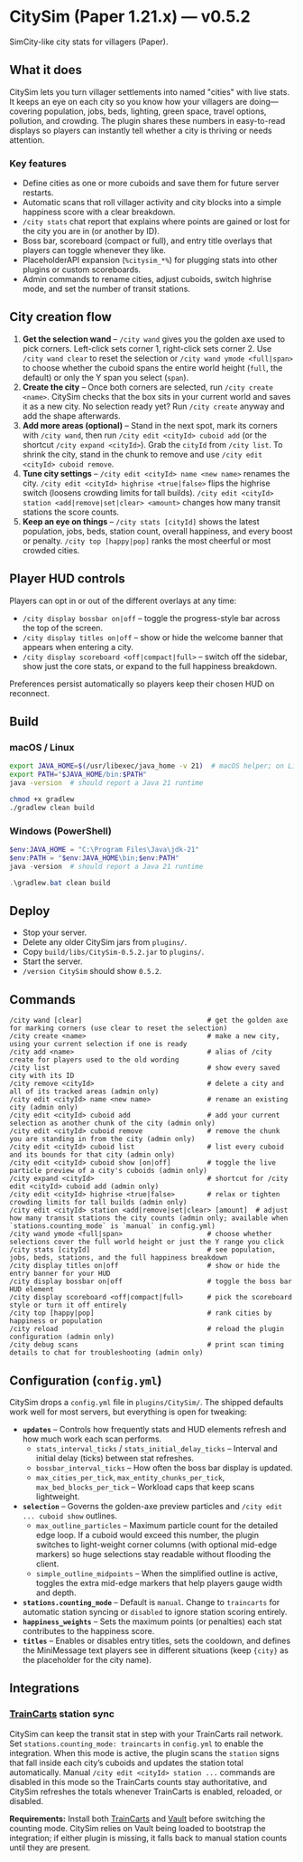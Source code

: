 # CitySim (Paper 1.21.x) — v0.5.2
SimCity-like city stats for villagers (Paper).

## What it does
CitySim lets you turn villager settlements into named "cities" with live stats. It keeps an eye on each city so you know how your
villagers are doing—covering population, jobs, beds, lighting, green space, travel options, pollution, and crowding. The plugin
shares these numbers in easy-to-read displays so players can instantly tell whether a city is thriving or needs attention.

### Key features
- Define cities as one or more cuboids and save them for future server restarts.
- Automatic scans that roll villager activity and city blocks into a simple happiness score with a clear breakdown.
- `/city stats` chat report that explains where points are gained or lost for the city you are in (or another by ID).
- Boss bar, scoreboard (compact or full), and entry title overlays that players can toggle whenever they like.
- PlaceholderAPI expansion (`%citysim_*%`) for plugging stats into other plugins or custom scoreboards.
- Admin commands to rename cities, adjust cuboids, switch highrise mode, and set the number of transit stations.

## City creation flow
1. **Get the selection wand** – `/city wand` gives you the golden axe used to pick corners. Left-click sets corner 1, right-click
   sets corner 2. Use `/city wand clear` to reset the selection or `/city wand ymode <full|span>` to choose whether the cuboid
   spans the entire world height (`full`, the default) or only the Y span you select (`span`).
2. **Create the city** – Once both corners are selected, run `/city create <name>`. CitySim checks that the box sits in your
   current world and saves it as a new city. No selection ready yet? Run `/city create` anyway and add the shape afterwards.
3. **Add more areas (optional)** – Stand in the next spot, mark its corners with `/city wand`, then run `/city edit <cityId>
   cuboid add` (or the shortcut `/city expand <cityId>`). Grab the `cityId` from `/city list`. To shrink the city, stand in the
   chunk to remove and use `/city edit <cityId> cuboid remove`.
4. **Tune city settings** – `/city edit <cityId> name <new name>` renames the city. `/city edit <cityId> highrise <true|false>`
   flips the highrise switch (loosens crowding limits for tall builds). `/city edit <cityId> station <add|remove|set|clear>
   <amount>` changes how many transit stations the score counts.
5. **Keep an eye on things** – `/city stats [cityId]` shows the latest population, jobs, beds, station count, overall happiness,
   and every boost or penalty. `/city top [happy|pop]` ranks the most cheerful or most crowded cities.

## Player HUD controls
Players can opt in or out of the different overlays at any time:
- `/city display bossbar on|off` – toggle the progress-style bar across the top of the screen.
- `/city display titles on|off` – show or hide the welcome banner that appears when entering a city.
- `/city display scoreboard <off|compact|full>` – switch off the sidebar, show just the core stats, or expand to the full happiness breakdown.

Preferences persist automatically so players keep their chosen HUD on reconnect.

## Build

### macOS / Linux
```bash
export JAVA_HOME=$(/usr/libexec/java_home -v 21)  # macOS helper; on Linux point this to your JDK 21 install
export PATH="$JAVA_HOME/bin:$PATH"
java -version  # should report a Java 21 runtime

chmod +x gradlew
./gradlew clean build
```

### Windows (PowerShell)
```powershell
$env:JAVA_HOME = "C:\Program Files\Java\jdk-21"
$env:PATH = "$env:JAVA_HOME\bin;$env:PATH"
java -version  # should report a Java 21 runtime

.\gradlew.bat clean build
```

## Deploy
- Stop your server.
- Delete any older CitySim jars from `plugins/`.
- Copy `build/libs/CitySim-0.5.2.jar` to `plugins/`.
- Start the server.
- `/version CitySim` should show `0.5.2`.

## Commands
```text
/city wand [clear]                               # get the golden axe for marking corners (use clear to reset the selection)
/city create <name>                              # make a new city, using your current selection if one is ready
/city add <name>                                 # alias of /city create for players used to the old wording
/city list                                       # show every saved city with its ID
/city remove <cityId>                            # delete a city and all of its tracked areas (admin only)
/city edit <cityId> name <new name>              # rename an existing city (admin only)
/city edit <cityId> cuboid add                   # add your current selection as another chunk of the city (admin only)
/city edit <cityId> cuboid remove                # remove the chunk you are standing in from the city (admin only)
/city edit <cityId> cuboid list                  # list every cuboid and its bounds for that city (admin only)
/city edit <cityId> cuboid show [on|off]         # toggle the live particle preview of a city's cuboids (admin only)
/city expand <cityId>                            # shortcut for /city edit <cityId> cuboid add (admin only)
/city edit <cityId> highrise <true|false>        # relax or tighten crowding limits for tall builds (admin only)
/city edit <cityId> station <add|remove|set|clear> [amount]  # adjust how many transit stations the city counts (admin only; available when `stations.counting_mode` is `manual` in config.yml)
/city wand ymode <full|span>                     # choose whether selections cover the full world height or just the Y range you click
/city stats [cityId]                             # see population, jobs, beds, stations, and the full happiness breakdown
/city display titles on|off                      # show or hide the entry banner for your HUD
/city display bossbar on|off                     # toggle the boss bar HUD element
/city display scoreboard <off|compact|full>      # pick the scoreboard style or turn it off entirely
/city top [happy|pop]                            # rank cities by happiness or population
/city reload                                     # reload the plugin configuration (admin only)
/city debug scans                                # print scan timing details to chat for troubleshooting (admin only)
```

## Configuration (`config.yml`)
CitySim drops a `config.yml` file in `plugins/CitySim/`. The shipped defaults work well for most servers, but everything is open
for tweaking:

- **`updates`** – Controls how frequently stats and HUD elements refresh and how much work each scan performs.
  - `stats_interval_ticks` / `stats_initial_delay_ticks` – Interval and initial delay (ticks) between stat refreshes.
  - `bossbar_interval_ticks` – How often the boss bar display is updated.
  - `max_cities_per_tick`, `max_entity_chunks_per_tick`, `max_bed_blocks_per_tick` – Workload caps that keep scans lightweight.
- **`selection`** – Governs the golden-axe preview particles and `/city edit ... cuboid show` outlines.
  - `max_outline_particles` – Maximum particle count for the detailed edge loop. If a cuboid would exceed this number, the plugin
    switches to light-weight corner columns (with optional mid-edge markers) so huge selections stay readable without flooding
    the client.
  - `simple_outline_midpoints` – When the simplified outline is active, toggles the extra mid-edge markers that help players
    gauge width and depth.
- **`stations.counting_mode`** – Default is `manual`. Change to `traincarts` for automatic station syncing or `disabled` to
  ignore station scoring entirely.
- **`happiness_weights`** – Sets the maximum points (or penalties) each stat contributes to the happiness score.
- **`titles`** – Enables or disables entry titles, sets the cooldown, and defines the MiniMessage text players see in different
  situations (keep `{city}` as the placeholder for the city name).

## Integrations

### [TrainCarts](https://modrinth.com/plugin/traincarts) station sync
CitySim can keep the transit stat in step with your TrainCarts rail network. Set `stations.counting_mode: traincarts` in
`config.yml` to enable the integration. When this mode is active, the plugin scans the `station` signs that fall inside each
city’s cuboids and updates the station total automatically. Manual `/city edit <cityId> station ...` commands are disabled in
this mode so the TrainCarts counts stay authoritative, and CitySim refreshes the totals whenever TrainCarts is enabled, reloaded,
or disabled.

**Requirements:** Install both [TrainCarts](https://modrinth.com/plugin/traincarts) and [Vault](https://modrinth.com/plugin/vaultunlocked) before switching the counting mode. CitySim relies on Vault being loaded to
bootstrap the integration; if either plugin is missing, it falls back to manual station counts until they are present.

